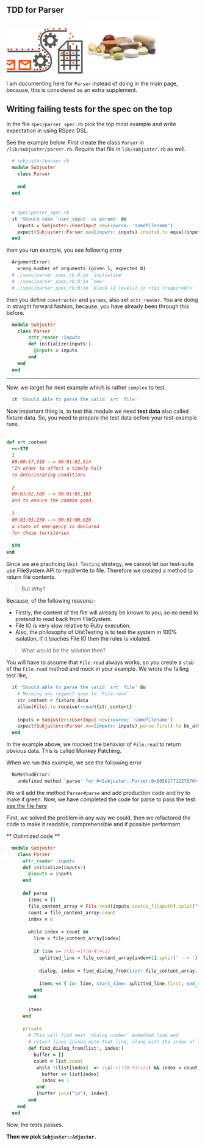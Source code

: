 ## TDD for Parser
<img src="images/parser.png" width="200"> <img src="images/supplements.png" width="200">

I am documenting here for `Parser` instead of doing in the main page, because, 
this is considered as an extra supplement. 

## Writing failing tests for the spec on the top
In the file `spec/parser_spec.rb` pick the top most example and write expectation 
in using RSpec DSL. 

See the example below. First create the class `Parser` in `/lib/subjuster/parser.rb`. Require that file in `lib/subjuster.rb` as well.

```Ruby
  # subjuster/parser.rb
  module Subjuster
    class Parser
        
    end
  end


  # spec/parser_spec.rb
  it 'Should take `user_input` as params' do
    inputs = Subjuster::UserInput.new(source: 'somefilename')
    expect(Subjuster::Parser.new(inputs: inputs).inputs).to equal(inputs)
  end
```

then you run example, you see following error
```bash
  ArgumentError:
    wrong number of arguments (given 1, expected 0)
  # ./spec/parser_spec.rb:6:in `initialize'
  # ./spec/parser_spec.rb:6:in `new'
  # ./spec/parser_spec.rb:6:in `block (2 levels) in <top (required)>'
```

then you define `constructor` and `params`, also set `attr_reader`. You are doing 
in straight forward fashion, because, you have already been through this before.

```Ruby
  module Subjuster
    class Parser
        attr_reader :inputs
        def initialize(inputs:)
          @inputs = inputs
        end
    end
  end
```

---

Now, we target for next example which is rather `complex` to test. 
```Ruby
  it 'Should able to parse the valid `srt` file'
```
Now important thing is, to test this module we need **test data** 
also called fixture data. So, you need to prepare the test data before your test-example runs.
```Ruby

def srt_content
  <<-STR
  1
  00:00:57,918 --> 00:01:02,514
  "In order to affect a timely halt
  to deteriorating conditions

  2
  00:01:02,589 --> 00:01:05,183
  and to ensure the common good,

  3
  00:01:05,259 --> 00:01:08,626
  a state of emergency is declared
  for these territories
    
  STR
end

```
Since we are practicing `Unit Testing` strategy, we cannot let our test-suite use FileSystem API 
to read/write to file. Therefore we created a method to return file contents.

> But Why?

Because, of the following reasons:-  
- Firstly, the content of the file will already be known to you; so no need to pretend
  to read back from FileSystem.
- File IO is very slow relative to Ruby execution. 
- Also, the philosophy of UnitTesting is to test the system in 100% isolation, if it
  touches File IO then the rules is violated.

> What would be the solution then?

You will have to assume that `File.read` always works, so you create a `stub` of the `File.read` 
method and mock in your example. We wrote the failing test like,
```Ruby
  it 'Should able to parse the valid `srt` file' do
    # Mocking any request goes to `File.read`
    str_content = fixture_data
    allow(File).to receive(:read){str_content}
    
    inputs = Subjuster::UserInput.new(source: 'somefilename')
    expect(Subjuster::Parser.new(inputs: inputs).parse.first).to be_a(Hash)
  end

```

In the example above, we mocked the behavior of `File.read` to return obvious data. This is called Monkey Patching.

When we run this example, we see the following error
```bash
  NoMethodError:
    undefined method `parse' for #<Subjuster::Parser:0x00562f71227670>

```

We will add the method `Parser#parse` and add production code and try to make it green.
Now, we have completed the code for parse to pass the test. [see the file here](lib/subjuster/parser.rb)

First, we solved the problem in any way we could, then we refactored the code to make it readable, comprehensible and if possible performant.

** Optimized code **
```Ruby
  module Subjuster
    class Parser
      attr_reader :inputs
      def initialize(inputs:)
        @inputs = inputs
      end
      
      def parse
        items = []
        file_content_array = File.read(inputs.source_filepath).split("\n")
        count = file_content_array.count
        index = 0

        while index < count do
          line = file_content_array[index]

          if line =~ /\A[-+]?[0-9]+\z/
            splitted_line = file_content_array[index+1].split(' --> ')
            
            dialog, index = find_dialog_from(list: file_content_array, index: index + 2)
            
            items << { id: line, start_time: splitted_line.first, end_time: splitted_line.last, dialog: dialog }
          end
        end

        items
      end
      
      private
        # This will find next `dialog number` embedded line and
        # return lines joined upto that line, along with the index of line of the `dialog num` 
        def find_dialog_from(list:, index:)
          buffer = []
          count = list.count
           while !(list[index]  =~ /\A[-+]?[0-9]+\z/) && index < count do
             buffer << list[index]
             index += 1
           end
           [buffer.join("\n"), index]
        end
    end
  end

```
Now, the tests passes.

**Then we pick `Subjuster::Adjuster`.**
